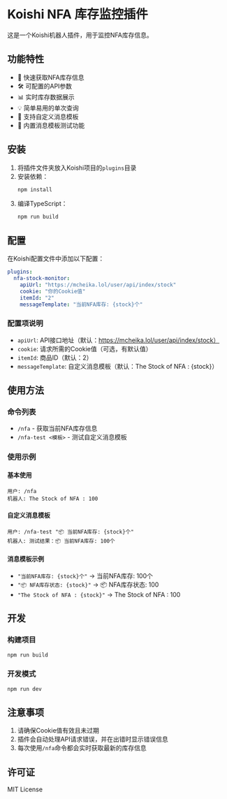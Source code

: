 # Koishi NFA 库存监控插件

这是一个Koishi机器人插件，用于监控NFA库存信息。

## 功能特性

- 🚀 快速获取NFA库存信息
- 🛠️ 可配置的API参数
- 📊 实时库存数据展示
- 💡 简单易用的单次查询
- 🎨 支持自定义消息模板
- 🧪 内置消息模板测试功能

## 安装

1. 将插件文件夹放入Koishi项目的`plugins`目录
2. 安装依赖：
   ```bash
   npm install
   ```
3. 编译TypeScript：
   ```bash
   npm run build
   ```

## 配置

在Koishi配置文件中添加以下配置：

```yaml
plugins:
  nfa-stock-monitor:
    apiUrl: "https://mcheika.lol/user/api/index/stock"
    cookie: "你的Cookie值"
    itemId: "2"
    messageTemplate: "当前NFA库存: {stock}个"
```

### 配置项说明

- `apiUrl`: API接口地址（默认：https://mcheika.lol/user/api/index/stock）
- `cookie`: 请求所需的Cookie值（可选，有默认值）
- `itemId`: 商品ID（默认：2）
- `messageTemplate`: 自定义消息模板（默认：The Stock of NFA : {stock}）

## 使用方法

### 命令列表

- `/nfa` - 获取当前NFA库存信息
- `/nfa-test <模板>` - 测试自定义消息模板

### 使用示例

#### 基本使用
```
用户: /nfa
机器人: The Stock of NFA : 100
```

#### 自定义消息模板
```
用户: /nfa-test "📦 当前NFA库存: {stock}个"
机器人: 测试结果：📦 当前NFA库存: 100个
```

#### 消息模板示例
- `"当前NFA库存: {stock}个"` → 当前NFA库存: 100个
- `"📦 NFA库存状态: {stock}"` → 📦 NFA库存状态: 100
- `"The Stock of NFA : {stock}"` → The Stock of NFA : 100

## 开发

### 构建项目

```bash
npm run build
```

### 开发模式

```bash
npm run dev
```

## 注意事项

1. 请确保Cookie值有效且未过期
2. 插件会自动处理API请求错误，并在出错时显示错误信息
3. 每次使用`/nfa`命令都会实时获取最新的库存信息

## 许可证

MIT License
